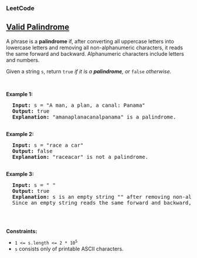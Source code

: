 <body>
  <h3>LeetCode</h3>
  <h2><a href="https://leetcode.com/problems/valid-palindrome/">Valid Palindrome</a></h2> 
  <p>A phrase is a <strong>palindrome</strong> if, after converting all uppercase letters into lowercase letters and removing all non-alphanumeric characters, it reads the same forward and backward. Alphanumeric characters include letters and numbers.</p>
  <p>Given a string <code>s</code>, return <code>true</code> <em>if it is a <strong>palindrome</strong>, or</em> <code>false</code> <em>otherwise.</em></p>

  <p>&nbsp;</p>
  <p><strong class="example">Example 1:</strong></p>
  <pre>
  <strong>Input:</strong> s = "A man, a plan, a canal: Panama"
  <strong>Output:</strong> true
  <strong>Explanation:</strong> "amanaplanacanalpanama" is a palindrome.
  </pre>

  <p><strong class="example">Example 2:</strong></p>
  <pre>
  <strong>Input:</strong> s = "race a car"
  <strong>Output:</strong> false
  <strong>Explanation:</strong> "raceacar" is not a palindrome.
  </pre>

  <p><strong class="example">Example 3:</strong></p>
  <pre>
  <strong>Input:</strong> s = " "
  <strong>Output:</strong> true
  <strong>Explanation:</strong> s is an empty string "" after removing non-alphanumeric characters.
  Since an empty string reads the same forward and backward, it is a palindrome.
  </pre>

  <p>&nbsp;</p>
  <p><strong class="Constraints">Constraints:</strong></p>
  <ul>
    <li><code>1 <= s.length <= 2 * 10<sup>5</sup></code></li>
    <li><code>s</code> consists only of printable ASCII characters.</li>
    </ul>
  
</body>
